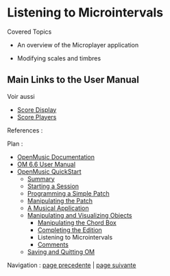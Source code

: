 # Listening to Microintervals

Covered Topics

  * An overview of the Microplayer application

  * Modifying scales and timbres

## Main Links to the User Manual

Voir aussi

  * [Score Display](Editor-Display)
  * [Score Players](ScorePlayer)

References :

Plan :

  * [OpenMusic Documentation](OM-Documentation)
  * [OM 6.6 User Manual](OM-User-Manual)
  * [OpenMusic QuickStart](QuickStart-Chapters)
    * [Summary](Intro_1)
    * [Starting a Session](1_StartSession)
    * [Programming a Simple Patch](2_progpatch)
    * [Manipulating the Patch](3ManipPatch)
    * [A Musical Application](4_MusicalAp)
    * [Manipulating and Visualizing Objects](5_CompletEdition)
      * [Manipulating the Chord Box](5aComplete)
      * [Completing the Edition](5bComplete)
      * Listening to Microintervals
      * [Comments](5dComplete)
    * [Saving and Quitting OM](6_Quit)

Navigation : [page precedente](5bComplete "page précédente\(Completing
the Edition\)") | [page suivante](5dComplete "page suivante\(Comments\)")


